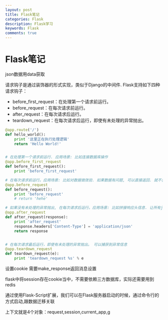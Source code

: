 ```yaml
---
layout: post
title: Flask笔记
categories: Flask
description: Flask学习
keywords: Flask
comments: true
---
```



# Flask笔记

json数据用data获取

请求钩子是通过装饰器的形式实现，类似于Django的中间件. Flask支持如下四种请求钩子：

* before\_first\_request：在处理第一个请求前运行。
* before\_request：在每次请求前运行。
* after\_request：在每次请求后运行。
* teardown\_request：在每次请求后运行，即使有未处理的异常抛出。

```py
@app.route('/')
def hello_world():
    print '这里正在执行处理逻辑'
    return 'Hello World!'


# 在处理第一个请求前运行. 应用场景: 比如连接数据库操作
@app.before_first_request
def before_first_request():
    print 'before_first_request'

# 在每次请求前运行。应用场景: 比如对数据做效验. 如果数据有问题, 可以直接返回. 就不会再去执行对应的视图函数
@app.before_request
def before_request():
    print 'before_request'
    # return 'hehe'

# 如果没有未处理的异常抛出, 在每次请求后运行。应用场景: 比如拼接响应头信息. 让所有json.dumps()的数据, 统一增加Content-Type为application/json
@app.after_request
def after_request(response):
    print 'after_request'
    response.headers['Content-Type'] = 'application/json'
    return response


# 在每次请求最后运行，即使有未处理的异常抛出。 可以捕获到异常信息
@app.teardown_request
def teardown_request(e):
    print 'teardown_request %s' % e
```

设置cookie 需要make\_response返回消息设置

flask中将session存在cookie当中，不需要依赖三方数据库，实际还需要用到redis

通过使用Flask-Script扩展，我们可以在Flask服务器启动的时候，通过命令行的方式启动,跟数据迁移关联

上下文就是4个对象：request,session,current\_app,g




